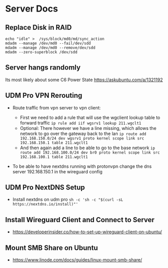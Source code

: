 # Server Docs

## Replace Disk in RAID

```shell
echo "idle" >  /sys/block/md0/md/sync_action 
mdadm --manage /dev/md0 --fail/dev/sdd
mdadm --manage /dev/md0 --remove/dev/sdd
mdadm --zero-superblock /dev/sdd
```

## Server hangs randomly

Its most likely about some C6 Power State
https://askubuntu.com/a/1321192

## UDM Pro VPN Rerouting

- Route traffic from vpn server to vpn client:
  - First we need to add a rule that will use the wgclient lookup table to forward traffic
  `ip rule add iif wgsrv1 lookup 211.wgclt1`
  - Optional: There however we have a line missing, which allows the network to go over the gateway back to the lan
  `ip route add 192.168.150.0/24 dev wgsrv1 proto kernel scope link src 192.168.150.1 table 211.wgclt1`
  - And then again add a line to be able to go to the base network
  `ip route add 192.168.100.0/24 dev br0 proto kernel scope link src 192.168.100.1 table 211.wgclt1`

- To be able to have nextdns running with protonvpn change the dns server 192.168.150.1 in the wireguard config

## UDM Pro NextDNS Setup
- Install nextdns on udm pro
  `sh -c 'sh -c "$(curl -sL https://nextdns.io/install)"'`

## Install Wireguard Client and Connect to Server

- https://developerinsider.co/how-to-set-up-wireguard-client-on-ubuntu/

## Mount SMB Share on Ubuntu

- https://www.linode.com/docs/guides/linux-mount-smb-share/